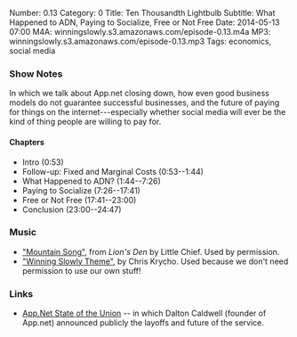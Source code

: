 Number: 0.13
Category: 0
Title: Ten Thousandth Lightbulb
Subtitle: What Happened to ADN, Paying to Socialize, Free or Not Free
Date: 2014-05-13 07:00
M4A: winningslowly.s3.amazonaws.com/episode-0.13.m4a
MP3: winningslowly.s3.amazonaws.com/episode-0.13.mp3
Tags: economics, social media

### Show Notes

In which we talk about App.net closing down, how even good business models do
not guarantee successful businesses, and the future of paying for things on the
internet---especially whether social media will ever be the kind of thing people
are willing to pay for.

#### Chapters

  - Intro (0:53)
  - Follow-up: Fixed and Marginal Costs (0:53--1:44)
  - What Happened to ADN? (1:44--7:26)
  - Paying to Socialize (7:26--17:41)
  - Free or Not Free (17:41--23:00)
  - Conclusion (23:00--24:47)

### Music

  - ["Mountain Song"](http://little-chief.bandcamp.com/album/lions-den), from
    _Lion's Den_ by Little Chief. Used by permission.
  - ["Winning Slowly Theme"](https://soundcloud.com/chriskrycho/winning-slowly),
    by Chris Krycho. Used because we don't need permission to use our own stuff!

### Links

  - [App.Net State of the Union] -- in which Dalton Caldwell (founder of
    App.net) announced publicly the layoffs and future of the service.

[App.Net State of the Union]: http://blog.app.net/2014/05/06/app-net-state-of-the-union/
